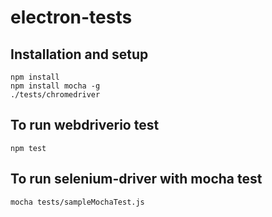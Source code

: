 # electron-tests

## Installation and setup

```
npm install
npm install mocha -g
./tests/chromedriver
```


## To run webdriverio test

```
npm test
```

## To run selenium-driver with mocha test

```
mocha tests/sampleMochaTest.js
```
